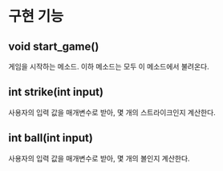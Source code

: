  구현 기능
==============
void start_game()
--------------
게임을 시작하는 메소드. 이하 메소드는 모두 이 메소드에서 불려온다.

int strike(int input)
-------------
사용자의 입력 값을 매개변수로 받아, 몇 개의 스트라이크인지 계산한다.

int ball(int input)
-------------
사용자의 입력 값을 매개변수로 받아, 몇 개의 볼인지 계산한다.

